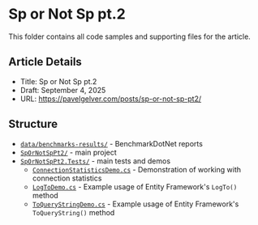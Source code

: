 # Sp or Not Sp pt.2

This folder contains all code samples and supporting files for the article.

## Article Details
- Title: Sp or Not Sp pt.2
- Draft: September 4, 2025
- URL: https://pavelgelver.com/posts/sp-or-not-sp-pt2/

## Structure
- [`data/benchmarks-results/`](data/benchmarks-results/) - BenchmarkDotNet reports
- [`SpOrNotSpPt2/`](SpOrNotSpPt2/) - main project
- [`SpOrNotSpPt2.Tests/`](SpOrNotSpPt2.Tests/) - main tests and demos
    - [`ConnectionStatisticsDemo.cs`](SpOrNotSpPt2.Tests/ConnectionStatisticsDemo.cs) - Demonstration of working with connection statistics
    - [`LogToDemo.cs`](SpOrNotSpPt2.Tests/LogToDemo.cs) - Example usage of Entity Framework's `LogTo()` method
    - [`ToQueryStringDemo.cs`](SpOrNotSpPt2.Tests/ToQueryStringDemo.cs) - Example usage of Entity Framework's `ToQueryString()` method

